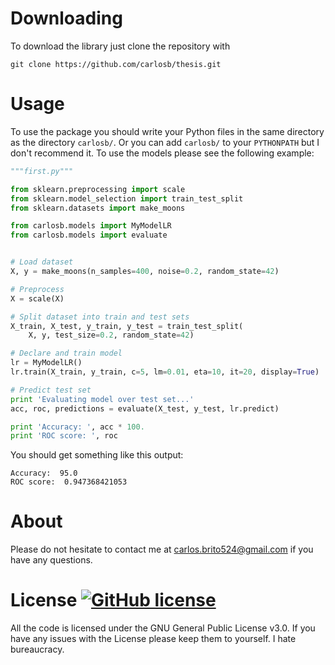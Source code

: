# Downloading
To download the library just clone the repository with

````git
git clone https://github.com/carlosb/thesis.git
````

# Usage
To use the package you should write your Python files in the same directory as the directory `carlosb/`. Or you can add `carlosb/` to your `PYTHONPATH` but I don't recommend it. To use the models please see the following example:

````python
"""first.py"""

from sklearn.preprocessing import scale
from sklearn.model_selection import train_test_split
from sklearn.datasets import make_moons

from carlosb.models import MyModelLR
from carlosb.models import evaluate


# Load dataset
X, y = make_moons(n_samples=400, noise=0.2, random_state=42)

# Preprocess
X = scale(X)

# Split dataset into train and test sets
X_train, X_test, y_train, y_test = train_test_split(
    X, y, test_size=0.2, random_state=42)

# Declare and train model
lr = MyModelLR()
lr.train(X_train, y_train, c=5, lm=0.01, eta=10, it=20, display=True)

# Predict test set
print 'Evaluating model over test set...'
acc, roc, predictions = evaluate(X_test, y_test, lr.predict)

print 'Accuracy: ', acc * 100.
print 'ROC score: ', roc
````

You should get something like this output:
````
Accuracy:  95.0
ROC score:  0.947368421053
````

# About

Please do not hesitate to contact me at carlos.brito524@gmail.com if you have any questions.

# License [![GitHub license](https://img.shields.io/github/license/carlosb/thesis.svg)](https://github.com/carlosb/thesis/blob/master/LICENSE)

All the code is licensed under the GNU General Public License v3.0. If you have any issues with the License please keep them to yourself. I hate bureaucracy.
